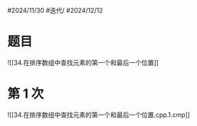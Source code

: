 #2024/11/30 #迭代/ #2024/12/12

# 题目

![[34.在排序数组中查找元素的第一个和最后一个位置]]

# 第 1 次

![[34.在排序数组中查找元素的第一个和最后一个位置.cpp.1.cmp]]

